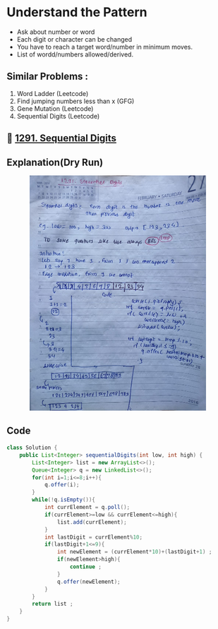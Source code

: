 # Understand the Pattern
- Ask about number or word
- Each digit or character can be changed
- You have to reach a target word/number in minimum moves.
- List of wordd/numbers allowed/derived.

## Similar Problems : 
1. Word Ladder (Leetcode)
2. Find jumping numbers less than x (GFG)
3. Gene Mutation (Leetcode)
4. Sequential Digits (Leetcode)


## 🔗 [1291. Sequential Digits](https://leetcode.com/problems/sequential-digits/) 

## Explanation(Dry Run)

<p align="middle">
   <img src="../../Images/1291.jpg" width="400"/>
</p>

## Code
```java
class Solution {
    public List<Integer> sequentialDigits(int low, int high) {
        List<Integer> list = new ArrayList<>();
        Queue<Integer> q = new LinkedList<>();
        for(int i=1;i<=8;i++){
            q.offer(i);
        }
        while(!q.isEmpty()){
            int currElement = q.poll();
            if(currElement>=low && currElement<=high){
                list.add(currElement);
            }
            int lastDigit = currElement%10;
            if(lastDigit+1<=9){
                int newElement = (currElement*10)+(lastDigit+1) ;
                if(newElement>high){
                    continue ;
                }
                q.offer(newElement);
            }
        }
        return list ;
    }
}
```



                                                     

